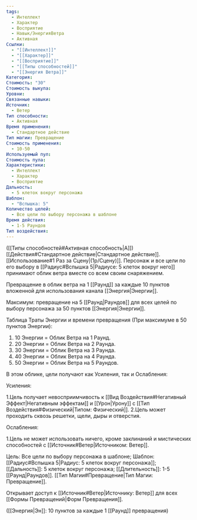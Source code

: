 ```yaml
---
tags:
  - Интеллект
  - Характер
  - Восприятие
  - Навык/ЭнергияВетра
  - Активная
Ссылки:
  - "[[Интеллект]]"
  - "[[Характер]]"
  - "[[Восприятие]]"
  - "[[Типы способностей]]"
  - "[[Энергия Ветра]]"
Категория: 
Стоимость: "30"
Стоимость выкупа: 
Уровни: 
Связанные навыки: 
Источник:
  - Ветер
Тип способности:
  - Активная
Время применения:
  - Стандартное действие
Тип магии: Превращение
Стоимость применения:
  - 10-50
Используемый пул: 
Стоимость пула: 
Характеристики:
  - Интеллект
  - Характер
  - Восприятие
Дальность:
  - 5 клеток вокруг персонажа
Шаблон:
  - "Вспышка: 5"
Количество целей:
  - Все цели по выбору персонажа в шаблоне
Время действия:
  - 1-5 Раундов
Тип воздействия:
---
```

([[Типы способностей#Активная способность|А]]) [[Действия#Стандартное действие|Стандартное действие]]. [[Использование#1 Раз за Сцену|(1р/Сцену)]]. Персонаж и все цели по его выбору в [[Радиус#Вспышка 5|Радиусе: 5 клеток вокруг него]] принимают облик ветра вместе со всем своим снаряжением.  

Превращение в облик ветра на 1 [[Раунд]] за каждые 10 пунктов вложенной для использования канала [[Энергия|Энергии]].

Максимум: превращение на 5 [[Раунд|Раундов]] для всех целей по выбору персонажа за 50 пунктов [[Энергия|Энергии]].

Таблица Траты Энергии и времени превращения
(При максимуме в 50 пунктов Энергии):

1. 10 Энергии = Облик Ветра на 1 Раунд.
2. 20 Энергии = Облик Ветра на 2 Раунда.
3. 30 Энергии = Облик Ветра на 3 Раунда.
4. 40 Энергии = Облик Ветра на 4 Раунда. 
5. 50 Энергии = Облик Ветра на 5 Раундов.

В этом облике, цели получают как Усиления, так и Ослабления:

Усиления:

1.Цель получает невосприимчивость к [[Вид Воздействия#Негативный Эффект|Негативным эффектам]] и [[Урон|Урону]] с [[Тип Воздействия#Физический|Типом: Физический]].
2.Цель может проходить сквозь решетки, щели, дыры и отверстия.

Ослабления:

1.Цель не может использовать ничего, кроме заклинаний и мистических способностей с [[Источник#Ветер|Источником: Ветер]]. 

Цель: Все цели по выбору персонажа в шаблоне; Шаблон: [[Радиус#Вспышка 5|Радиус: 5 клеток вокруг персонажа]]; [[Дальность]]: 5 клеток вокруг персонажа; [[Длительность]]: 1-5 [[Раунд|Раундов]]. [[Тип Магии#Превращение|Тип Магии: Превращение]].

Открывает доступ к [[Источник#Ветер|Источнику: Ветер]] для всех [[Формы Превращений|Форм Превращения]]. 

([[Энергия|Эн]]: 10 пунктов за каждые 1 [[Раунд]] превращения)